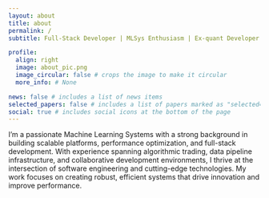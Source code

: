 ```yaml
---
layout: about
title: about
permalink: /
subtitle: Full-Stack Developer | MLSys Enthusiasm | Ex-quant Developer

profile:
  align: right
  image: about_pic.png
  image_circular: false # crops the image to make it circular
  more_info: # None

news: false # includes a list of news items
selected_papers: false # includes a list of papers marked as "selected={true}"
social: true # includes social icons at the bottom of the page
---
```


I’m a passionate Machine Learning Systems with a strong background in building scalable platforms, performance optimization, and full-stack development. With experience spanning algorithmic trading, data pipeline infrastructure, and collaborative development environments, I thrive at the intersection of software engineering and cutting-edge technologies. My work focuses on creating robust, efficient systems that drive innovation and improve performance.
